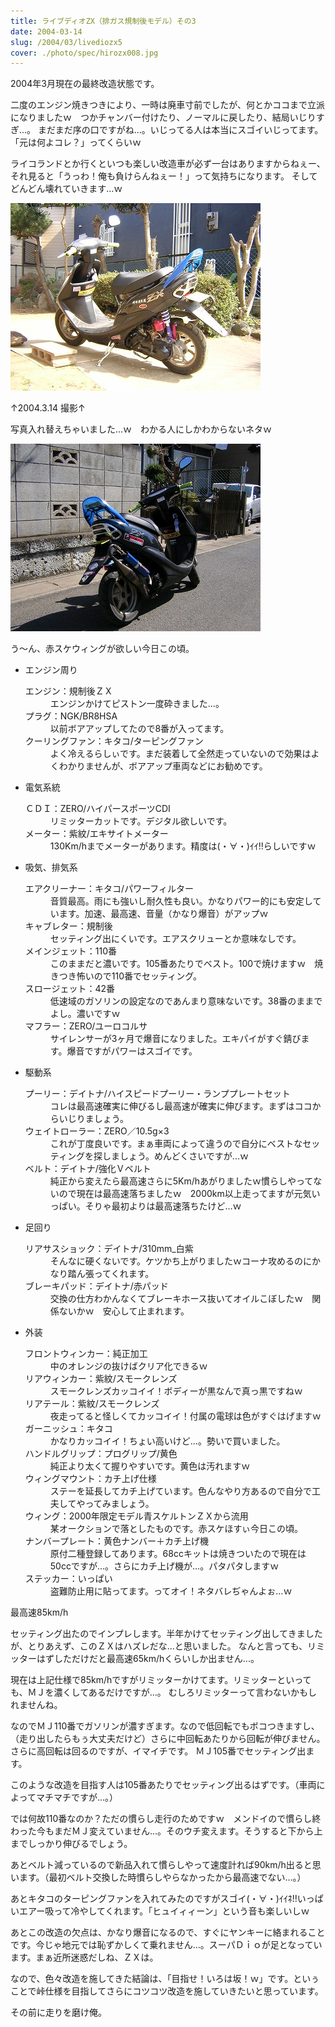 ```yaml
---
title: ライブディオZX（排ガス規制後モデル）その3
date: 2004-03-14
slug: /2004/03/livediozx5
cover: ./photo/spec/hirozx008.jpg
---
```



<p class="sentence">2004年3月現在の最終改造状態です。</p>
<p class="sentence">二度のエンジン焼きつきにより、一時は廃車寸前でしたが、何とかココまで立派になりましたｗ　つかチャンバー付けたり、ノーマルに戻したり、結局いじりすぎ...。 まだまだ序の口ですがね...。いじってる人は本当にスゴイいじってます。「元は何よコレ？」ってくらいｗ</p>
<p class="sentence spacing10">ライコランドとか行くといつも楽しい改造車が必ず一台はありますからねぇー、それ見ると「うっわ！俺も負けらんねぇー！」って気持ちになります。 そしてどんどん壊れていきます...ｗ</p>
<div class="center spacing"><img class="img-fluid" src="./photo/spec/hirozx008.jpg" alt=""></div>
<p class="sentence">↑2004.3.14 撮影↑</p>
<p class="sentence spacing10">写真入れ替えちゃいました...ｗ　わかる人にしかわからないネタｗ</p>
<div><img class="img-fluid" src="./photo/spec/hirozx009.jpg" alt=""></div>
<p>う～ん、赤スケウィングが欲しい今日この頃。</p>

<ul>
<li class="large">エンジン周り
	<dl class="descriptions">
	<dt>エンジン：規制後ＺＸ</dt>
	<dd class="spacing10">エンジンかけてピストン一度砕きました...。</dd>
	<dt>プラグ：NGK/BR8HSA</dt>
	<dd class="spacing10">以前ボアアップしてたので8番が入ってます。</dd>
	<dt>クーリングファン：キタコ/ターピングファン</dt>
	<dd class="spacing10">よく冷えるらしぃです。まだ装着して全然走っていないので効果はよくわかりませんが、ボアアップ車両などにお勧めです。</dd>
	</dl>
</li>
<li class="large">電気系統
	<dl class="descriptions">
	<dt>ＣＤＩ：ZERO/ハイパースポーツCDI</dt>
	<dd class="spacing10">リミッターカットです。デジタル欲しいです。</dd>
	<dt>メーター：紫紋/エキサイトメーター</dt>
	<dd class="spacing10">130Km/hまでメーターがあります。精度は(・∀・)ｲｲ!!らしいですｗ</dd>
	</dl>
</li>
<li class="large">吸気、排気系
	<dl class="descriptions">
	<dt>エアクリーナー：キタコ/パワーフィルター</dt>
	<dd class="spacing10">音質最高。雨にも強いし耐久性も良い。かなりパワー的にも安定しています。加速、最高速、音量（かなり爆音）がアップｗ</dd>
	<dt>キャブレター：規制後</dt>
	<dd class="spacing10">セッティング出にくいです。エアスクリューとか意味なしです。</dd>
	<dt>メインジェット：110番</dt>
	<dd class="spacing10">このままだと濃いです。105番あたりでベスト。100で焼けますｗ　焼きつき怖いので110番でセッティング。</dd>
	<dt>スロージェット：42番</dt>
	<dd class="spacing10">低速域のガソリンの設定なのであんまり意味ないです。38番のままでよし。濃いですｗ</dd>
	<dt>マフラー：ZERO/ユーロコルサ</dt>
	<dd class="spacing10">サイレンサーが3ヶ月で爆音になりました。エキパイがすぐ錆びます。爆音ですがパワーはスゴイです。</dd>
	</dl>
</li>
<li class="large">駆動系
	<dl class="descriptions">
	<dt>プーリー：デイトナ/ハイスピードプーリー・ランププレートセット</dt>
	<dd class="spacing10">コレは最高速確実に伸びるし最高速が確実に伸びます。まずはココからいじりましょう。</dd>
	<dt>ウェイトローラー：ZERO／10.5g×3</dt>
	<dd class="spacing10">これが丁度良いです。まぁ車両によって違うので自分にベストなセッティングを探しましょう。めんどくさいですが...ｗ</dd>
	<dt>ベルト：デイトナ/強化Ｖベルト</dt>
	<dd class="spacing10">純正から変えたら最高速さらに5Km/hあがりましたｗ慣らしやってないので現在は最高速落ちましたｗ　2000km以上走ってますが元気いっぱい。そりゃ最初よりは最高速落ちたけど...ｗ</dd>
	</dl>
</li>
<li class="large">足回り
	<dl class="descriptions">
	<dt>リアサスショック：デイトナ/310mm_白紫</dt>
	<dd class="spacing10">そんなに硬くないです。ケツかち上がりましたｗコーナ攻めるのにかなり踏ん張ってくれます。</dd>
	<dt>ブレーキパッド：デイトナ/赤パッド</dt>
	<dd class="spacing10">交換の仕方わかんなくてブレーキホース抜いてオイルこぼしたｗ　関係ないかｗ　安心して止まれます。</dd>
	</dl>
</li>
<li class="large">外装
	<dl class="descriptions">
	<dt>フロントウィンカー：純正加工</dt>
	<dd class="spacing10">中のオレンジの抜けばクリア化できるｗ</dd>
	<dt>リアウィンカー：紫紋/スモークレンズ</dt>
	<dd class="spacing10">スモークレンズカッコイイ！ボディーが黒なんで真っ黒ですねｗ</dd>
	<dt>リアテール：紫紋/スモークレンズ</dt>
	<dd class="spacing10">夜走ってると怪しくてカッコイイ！付属の電球は色がすぐはげますｗ</dd>
	<dt>ガーニッシュ：キタコ</dt>
	<dd class="spacing10">かなりカッコイイ！ちょい高いけど...。勢いで買いました。</dd>
	<dt>ハンドルグリップ：プログリップ/黄色</dt>
	<dd class="spacing10">純正より太くて握りやすいです。黄色は汚れますｗ</dd>
	<dt>ウィングマウント：カチ上げ仕様</dt>
	<dd class="spacing10">ステーを延長してカチ上げています。色んなやり方あるので自分で工夫してやってみましょう。</dd>
	<dt>ウィング：2000年限定モデル青スケルトンＺＸから流用</dt>
	<dd class="spacing10">某オークションで落としたものです。赤スケほすぃ今日この頃。</dd>
	<dt>ナンバープレート：黄色ナンバー＋カチ上げ機</dt>
	<dd class="spacing10">原付二種登録してあります。68ccキットは焼きついたので現在は50ccですが...。さらにカチ上げ機が...。パタパタしますｗ </dd>
	<dt>ステッカー：いっぱい</dt>
	<dd class="spacing10">盗難防止用に貼ってます。ってオイ！ネタバレぢゃんよぉ...ｗ</dd>
	</dl>
</li>
</ul>

<p class="sentence">最高速85km/h</p>
<p class="sentence">セッティング出たのでインプレします。半年かけてセッティング出してきましたが、とりあえず、このＺＸはハズレだな...と思いました。 なんと言っても、リミッターはずしただけだと最高速65km/hくらいしか出ません...。</p>
<p class="sentence">現在は上記仕様で85km/hですがリミッターかけてます。リミッターといっても、ＭＪを濃くしてあるだけですが...。 むしろリミッターって言わないかもしれませんね。</p>
<p class="sentence">なのでＭＪ110番でガソリンが濃すぎます。なので低回転でもボコつきますし、（走り出したらもぅ大丈夫だけど）さらに中回転あたりから回転が伸びません。さらに高回転は回るのですが、イマイチです。 ＭＪ105番でセッティング出ます。</p>
<p class="sentence">このような改造を目指す人は105番あたりでセッティング出るはずです。（車両によってマチマチですが...。）</p>
<p class="sentence">では何故110番なのか？ただの慣らし走行のためですｗ　メンドイので慣らし終わった今もまだＭＪ変えていません...。そのウチ変えます。そうすると下から上までしっかり伸びるでしょう。</p>
<p class="sentence">あとベルト減っているので新品入れて慣らしやって速度計れば90km/h出ると思います。（最初ベルト交換した時慣らしやらなかったから最高速でない...。）</p>
<p class="sentence">あとキタコのターピングファンを入れてみたのですがスゴイ(・∀・)ｲｲﾈ!!いっぱいエアー吸って冷やしてくれます。「ヒュイィィーン」という音も楽しいしｗ</p>
<p class="sentence">あとこの改造の欠点は、かなり爆音になるので、すぐにヤンキーに絡まれることです。今じゃ地元では恥ずかしくて乗れません...。スーパＤｉｏが足となっています。まぁ近所迷惑だしね、ＺＸは。</p>
<p class="sentence">なので、色々改造を施してきた結論は、「目指せ！いろは坂！ｗ」です。といぅことで峠仕様を目指してさらにコツコツ改造を施していきたいと思っています。</p>
<p class="sentence">その前に走りを磨け俺。</p>
